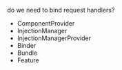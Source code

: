 do we need to bind request handlers?  

- ComponentProvider
- InjectionManager
- InjectionManagerProvider
- Binder
- Bundle
- Feature

